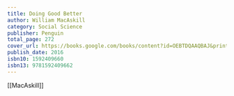 ```yaml
---
title: Doing Good Better
author: William MacAskill
category: Social Science
publisher: Penguin
total_page: 272
cover_url: https://books.google.com/books/content?id=OEBTDQAAQBAJ&printsec=frontcover&img=1&zoom=1&edge=curl&source=gbs_api
publish_date: 2016
isbn10: 1592409660
isbn13: 9781592409662
---
```


[[MacAskill]]
